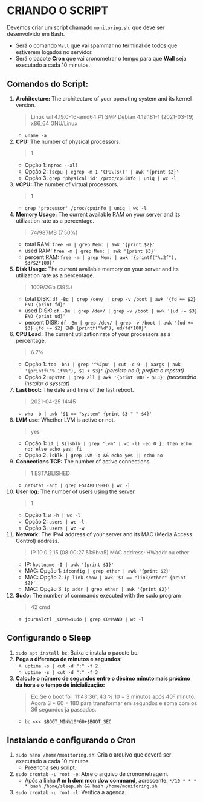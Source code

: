 # CRIANDO O SCRIPT

Devemos criar um script chamado `monitoring.sh`. que deve ser desenvolvido em Bash.
- Será o comando `Wall` que vai spammar no terminal de todos que estiverem logados no servidor.
- Será o pacote **Cron** que vai cronometrar o tempo para que **Wall** seja executado a cada 10 minutos.


## Comandos do Script:

1. **Architecture:** The architecture of your operating system and its kernel version.
	>  Linux wil 4.19.0-16-amd64 #1 SMP Debian 4.19.181-1 (2021-03-19) x86_64 GNU/Linux
	- `uname -a`
2. **CPU:** The number of physical processors.
	> 1
	- Opção 1: `nproc --all`
	- Opção 2: `lscpu | egrep -m 1 'CPU\(s\)' | awk '{print $2}'`
	- Opção 3: `grep 'physical id' /proc/cpuinfo | uniq | wc -l`
3. **vCPU:** The number of virtual processors.
	> 1
	- `grep 'processor' /proc/cpuinfo | uniq | wc -l`
4. **Memory Usage:** The current available RAM on your server and its utilization rate as a percentage.
	> 74/987MB (7.50%)
	- total RAM: `free -m | grep Mem: | awk '{print $2}'`
	- used RAM: `free -m | grep Mem: | awk '{print $3}'`
	- percent RAM: `free -m | grep Mem: | awk '{printf("%.2f"), $3/$2*100}'`
5. **Disk Usage:** The current available memory on your server and its utilization rate as a percentage.
	>  1009/2Gb (39%)
	- total DISK: `df -Bg | grep /dev/ | grep -v /boot | awk '{fd += $2} END {print fd}'`
	- used DISK: `df -Bm | grep /dev/ | grep -v /boot | awk '{ud += $3} END {print ud}'`
	- percent DISK: `df -Bm | grep /dev/ | grep -v /boot | awk '{ud += $3} {fd += $2} END {printf("%d"), ud/fd*100}'`
6. **CPU Load:** The current utilization rate of your processors as a percentage.
	> 6.7%
	- Opção 1: `top -bn1 | grep '^%Cpu' | cut -c 9- | xargs | awk '{printf("%.1f%%"), $1 + $3}'` *(persiste no 0, prefira o mpstat)*
	- Opção 2: `mpstat | grep all | awk '{print 100 - $13}'` *(necessário instalar o sysstat)*
7. **Last boot:** The date and time of the last reboot.
	> 2021-04-25 14:45
	- `who -b | awk '$1 == "system" {print $3 " " $4}'`
8. **LVM use:** Whether LVM is active or not.
	> yes
	- Opção 1: `if [ $(lsblk | grep "lvm" | wc -l) -eq 0 ]; then echo no; else echo yes; fi`
	- Opção 2: `lsblk | grep LVM -q && echo yes || echo no`
9. **Connections TCP:** The number of active connections.
	> 1 ESTABLISHED
	- `netstat -ant | grep ESTABLISHED | wc -l`
10. **User log:** The number of users using the server.
	> 1
	- Opção 1: `w -h | wc -l`
	- Opção 2: `users | wc -l`
	- Opção 3: `users | wc -w`
11. **Network:** The IPv4 address of your server and its MAC (Media Access Control) address.
	> IP 10.0.2.15 (08:00:27:51:9b:a5)
	> MAC address: HWaddr ou ether
	- IP: `hostname -I | awk '{print $1}'`
	- MAC: Opção 1: `ifconfig | grep ether | awk '{print $2}'`
	- MAC: Opção 2: `ip link show | awk '$1 == "link/ether" {print $2}'`
	- MAC: Opção 3: `ip addr | grep ether | awk '{print $2}'`
12. **Sudo:** The number of commands executed with the sudo program
	> 42 cmd
	- `journalctl _COMM=sudo | grep COMMAND | wc -l`


## Configurando o Sleep

1. `sudo apt install bc`: Baixa e instala o pacote bc.
2. **Pega a diferença de minutos e segundos:**
	- `uptime -s | cut -d ":" -f 2`
	- `uptime -s | cut -d ":" -f 3`
3. **Calcule o número de segundos entre o décimo minuto mais próximo da hora e o tempo de inicialização:**
	> Ex: Se o boot foi '11:43:36',  43 % 10 = 3 minutos após 40º minuto. Agora 3 * 60 = 180 para transformar em segundos e soma com os 36 segundos já passados.
	- `bc <<< $BOOT_MIN%10*60+$BOOT_SEC`


## Instalando e configurando o Cron

1. `sudo nano /home/monitoring.sh`: Cria o arquivo que deverá ser executado a cada 10 minutos.
	- Preencha seu script.
2. `sudo crontab -u root -e`: Abre o arquivo de cronometragem.
	- Após a linha **# m h dom mon dow command**, acrescente: `*/10 * * * * bash /home/sleep.sh && bash /home/monitoring.sh`
3. `sudo crontab -u root -l`: Verifica a agenda.
